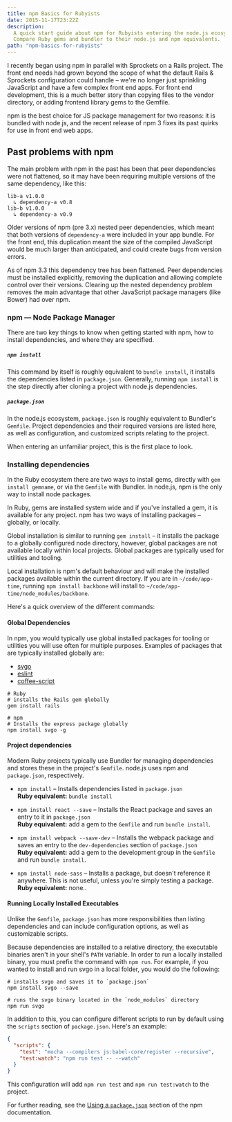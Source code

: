```yaml
---
title: npm Basics for Rubyists
date: 2015-11-17T23:22Z
description:
  A quick start guide about npm for Rubyists entering the node.js ecosystem.
  Compare Ruby gems and bundler to their node.js and npm equivalents.
path: "npm-basics-for-rubyists"
---
```


I recently began using npm in parallel with Sprockets on a Rails project. The
front end needs had grown beyond the scope of what the default Rails & Sprockets
configuration could handle – we're no longer just sprinkling JavaScript and have
a few complex front end apps. For front end development, this is a much better
story than copying files to the vendor directory, or adding frontend library
gems to the Gemfile.

npm is the best choice for JS package management for two reasons: it is bundled
with node.js, and the recent release of npm 3 fixes its past quirks for use in
front end web apps.

## Past problems with npm

The main problem with npm in the past has been that peer dependencies were not
flattened, so it may have been requiring multiple versions of the same
dependency, like this:

```shell
lib-a v1.0.0
  ↳ dependency-a v0.8
lib-b v1.0.0
  ↳ dependency-a v0.9
```

Older versions of npm (pre 3.x) nested peer dependencies, which meant that both
versions of `dependency-a` were included in your app bundle. For the front end,
this duplication meant the size of the compiled JavaScript would be much larger
than anticipated, and could create bugs from version errors.

As of npm 3.3 this dependency tree has been flattened. Peer dependencies must be
installed explicitly, removing the duplication and allowing complete control
over their versions. Clearing up the nested dependency problem removes the main
advantage that other JavaScript package managers (like Bower) had over npm.

### npm — Node Package Manager

There are two key things to know when getting started with npm, how to install
dependencies, and where they are specified.

##### `npm install`

This command by itself is roughly equivalent to `bundle install`, it installs
the dependencies listed in `package.json`. Generally, running `npm install` is
the step directly after cloning a project with node.js dependencies.

##### `package.json`

In the node.js ecosystem, `package.json` is roughly equivalent to Bundler's
`Gemfile`. Project dependencies and their required versions are listed here, as
well as configuration, and customized scripts relating to the project.

When entering an unfamiliar project, this is the first place to look.

### Installing dependencies

In the Ruby ecosystem there are two ways to install gems, directly with
`gem install gemname`, or via the `Gemfile` with Bundler. In node.js, npm is the
only way to install node packages.

In Ruby, gems are installed system wide and if you've installed a gem, it is
available for any project. npm has two ways of installing packages – globally,
or locally.

Global installation is similar to running `gem install` – it installs the
package to a globally configured node directory, however, global packages are
not available locally within local projects. Global packages are typically used
for utilities and tooling.

Local installation is npm's default behaviour and will make the installed
packages available within the current directory. If you are in
`~/code/app-time`, running `npm install backbone` will install to
`~/code/app-time/node_modules/backbone`.

Here's a quick overview of the different commands:

#### Global Dependencies

In npm, you would typically use global installed packages for tooling or
utilities you will use often for multiple purposes. Examples of packages that
are typically installed globally are:

- [svgo][svgo-link]
- [eslint][eslint-link]
- [coffee-script][cs-link]

```shell
# Ruby
# installs the Rails gem globally
gem install rails

# npm
# Installs the express package globally
npm install svgo -g
```

#### Project dependencies

Modern Ruby projects typically use Bundler for managing dependencies and stores
these in the project's `Gemfile`. node.js uses npm and `package.json`,
respectively.

- `npm install` – Installs dependencies listed in `package.json`<br> **Ruby
  equivalent:** `bundle install`<br>

- `npm install react --save` – Installs the React package and saves an entry to
  it in `package.json`<br> **Ruby equivalent:** add a gem to the `Gemfile` and
  run `bundle install`.

- `npm install webpack --save-dev` – Installs the webpack package and saves an
  entry to the `dev-dependencies` section of `package.json`<br> **Ruby
  equivalent:** add a gem to the development group in the `Gemfile` and run
  `bundle install`.

- `npm install node-sass` – Installs a package, but doesn't reference it
  anywhere. This is not useful, unless you're simply testing a package.<br>
  **Ruby equivalent:** none..

#### Running Locally Installed Executables

Unlike the `Gemfile`, `package.json` has more responsibilities than listing
dependencies and can include configuration options, as well as customizable
scripts.

Because dependencies are installed to a relative directory, the executable
binaries aren't in your shell's `PATH` variable. In order to run a locally
installed binary, you must prefix the command with `npm run`. For example, if
you wanted to install and run svgo in a local folder, you would do the
following:

```shell
# installs svgo and saves it to `package.json`
npm install svgo --save

# runs the svgo binary located in the `node_modules` directory
npm run svgo
```

In addition to this, you can configure different scripts to run by default using
the `scripts` section of `package.json`. Here's an example:

```json
{
  "scripts": {
    "test": "mocha --compilers js:babel-core/register --recursive",
    "test:watch": "npm run test -- --watch"
  }
}
```

This configuration will add `npm run test` and `npm run test:watch` to the
project.

For further reading, see the [Using a `package.json`][package-docs] section of
the npm documentation.

[svgo-link]: https://github.com/svg/svgo
[eslint-link]: http://eslint.org
[cs-link]: http://coffeescript.org
[node-sass-link]: https://github.com/sass/node-sass
[package-docs]: https://docs.npmjs.com/getting-started/using-a-package.json
